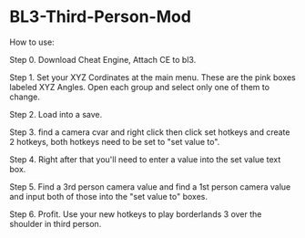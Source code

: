 # BL3-Third-Person-Mod
How to use:

Step 0. Download Cheat Engine, Attach CE to bl3.

Step 1. Set your XYZ Cordinates at the main menu. These are the pink boxes labeled XYZ Angles. Open each group and select only one of them to change.

Step 2. Load into a save.

Step 3. find a camera cvar and right click then click set hotkeys and create 2 hotkeys, both hotkeys need to be set to "set value to". 

Step 4. Right after that you'll need to enter a value into the set value text box. 

Step 5. Find a 3rd person camera value and find a 1st person camera value and input both of those into the "set value to" boxes.

Step 6. Profit. Use your new hotkeys to play borderlands 3 over the shoulder in third person.
